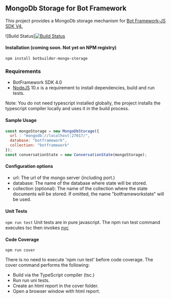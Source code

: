 ## MongoDb Storage for Bot Framework

This project provides a MongoDb storage mechanism for [Bot Framework-JS SDK V4.](https://github.com/Microsoft/botbuilder-js)

![Build Status][![Build Status](https://dev.azure.com/BotBuilderPackages/mongoDBStorage/_apis/build/status/MongoDbStorage%20Build?branchName=master)](https://dev.azure.com/BotBuilderPackages/mongoDBStorage/_build/latest?definitionId=2&branchName=master)
#### Installation (coming soon. Not yet on NPM registry)
```npm install botbuilder-mongo-storage```

### Requirements
* BotFramework SDK 4.0 
* [NodeJS](https://nodejs.org/en/) 10.x is a requirement to install dependencies, build and run tests.

Note: You do not need typescript installed globally, the project installs the typescript compiler locally and uses it in the build process.

####  Sample Usage
```JavaScript
const mongoStorage = new MongoDbStorage({
  url : "mongodb://localhost:27017/",
  database: "botframework",
  collection: "botframework"
});
const conversationState = new ConversationState(mongoStorage);
```
#### Configuration options

* url: The url of the mongo server (including port.)
* database: The name of the database where state will be stored.
* collection (optional): The name of the collection where the state documents will be stored. If omitted, the name "botframeworkstate" will be used.

#### Unit Tests
```npm run test```
Unit tests are in pure javascript. The npm run test command executes tsc then invokes [nyc](https://github.com/istanbuljs/nyc)


#### Code Coverage
```npm run cover```

There is no need to execute 'npm run test' before code coverage. The cover command performs the following:

* Build via the TypeScript compiler (tsc.)
* Run run uni tests.
* Create an html report in the cover folder.
* Open a browser window with html report.




